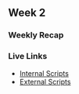 ## Week 2


### Weekly Recap

### Live Links

- [Internal Scripts](https://csalguera.github.io/newm-n220/week-2/index.html)
- [External Scripts](https://csalguera.github.io/newm-n220/week-2/external-scripts.html)